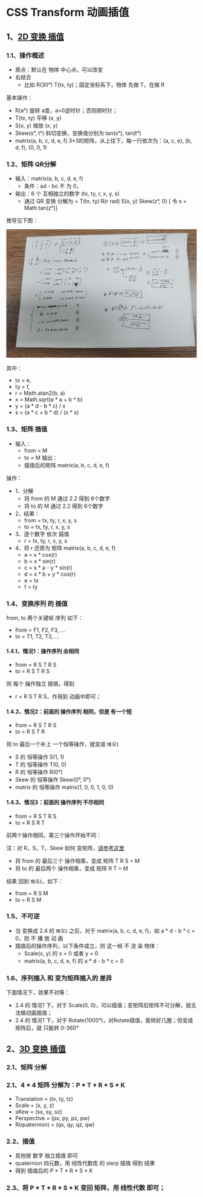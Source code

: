 # CSS Transform 动画插值

## 1、[2D 变换 插值](https://drafts.csswg.org/css-transforms/#transform-function-lists)

### 1.1、操作概述

+ 原点：默认在 物体 中心点，可以改变
+ 右结合
  - 比如 R(30°) T(tx, ty)；固定坐标系下，物体 先做 T，在做 R

基本操作：

+ R(a°) 旋转 a度，a>0逆时针；否则顺时针；
+ T(tx, ty) 平移 (x, y)
+ S(x, y) 缩放 (x, y)
+ Skew(s°, t°) 斜切变换，变换值分别为 tan(s°), tan(t°)
+ matrix(a, b, c, d, e, f) 3*3的矩阵，从上往下，每一行依次为：(a, c, e), (b, d, f), (0, 0, 1)

### 1.2、矩阵 QR分解

+ 输入：matrix(a, b, c, d, e, f) 
  - 条件：ad - bc 不 为 0，
+ 输出：6 个 互相独立的数字 (tx, ty, r, x, y, s)
  - 通过 QR 变换 分解为 = T(tx, ty) R(r rad) S(x, y) Skew(z°, 0) [ 令 s = Math.tan(z°)]

推导见下图：

![](img/1.jpg)

其中：

+ tx = e,
+ ty = f,
+ r = Math.atan2(b, a)
+ x = Math.sqrt(a * a + b * b)
+ y = (a * d - b * c) / x
+ s = (a * c + b * d) / (x * x)

### 1.3、矩阵 插值

+ 输入：
  - from = M
  -   to = M
输出：
  - 插值后的矩阵 matrix(a, b, c, d, e, f)

操作：

+ 1、分解
  - 将 from 的 M 通过 2.2 得到 6个数字 
  - 将   to 的 M 通过 2.2 得到 6个数字 
+ 2、结果：
  - from = tx, ty, r, x, y, s
  -   to = tx, ty, r, x, y, s
+ 3、逐个数字 依次 插值
  - r = tx, ty, r, x, y, s
+ 4、将 r 还原为 矩阵 matrix(a, b, c, d, e, f)
  - a = x * cos(r)
  - b = x * sin(r)
  - c = s * a - y * sin(r)
  - d = s * b + y * cos(r)
  - e = tx
  - f = ty

### 1.4、变换序列 的 插值

from, to 两个关键帧 序列 如下：

+ from = F1, F2, F3, ...
+ to = T1, T2, T3, ...

#### 1.4.1、情况1：操作序列 全相同

+ from = R S T R S
+ to   = R S T R S

则 每个 操作独立 插值，得到

+ r = R S T R S，作用到 动画中即可；

#### 1.4.2、情况2：前面的 操作序列 相同，但是 有一个短

+ from = R S T R S
+ to   = R S T R

则 to 最后一个补上 一个恒等操作，就变成 `情况1`

+ S 的 恒等操作 S(1, 1)
+ T 的 恒等操作 T(0, 0)
+ R 的 恒等操作 R(0°)
+ Skew 的 恒等操作 Skew(0°, 0°)
+ matrix 的 恒等操作 matrix(1, 0, 0, 1, 0, 0)

#### 1.4.3、情况3：前面的 操作序列 不尽相同

+ from = R S T R S
+ to   = R S R T

前两个操作相同，第三个操作开始不同：

注：对 R，S，T，Skew 如何 变矩阵，[请参考这里](https://drafts.csswg.org/css-transforms/#mathematical-description)

+ 将 from 的 最后三个 操作相乘，变成 矩阵 T R S = M
+ 将 to 的 最后两个 操作相乘，变成 矩阵 R T = M

结果 回到 `情况1`，如下：

+ from = R S M
+ to   = R S M

### 1.5、不可逆

+ 当 变换成 2.4 的 `情况1` 之后，对于 matrix(a, b, c, d, e, f)，如 a * d - b * c = 0，则 不 播 放 动 画
+ 插值后的操作序列，以下条件成立，则 这一帧 不 渲 染 物体：
    - Scale(x, y) 的 x = 0 或者 y = 0
    - matrix(a, b, c, d, e, f) 的 a * d - b * c = 0

### 1.6、序列插入 和 变为矩阵插入的 差异

下面情况下，效果不对等：

+ 2.4 的 情况1 下，对于 Scale(0, 0)，可以插值；变矩阵后矩阵不可分解，就无法做动画插值；
+ 2.4 的 情况1 下，对于 Rotate(1000°)，对Rotate插值，能转好几圈；但变成矩阵后，就 只能转 0-360°

## 2、[3D 变换 插值](https://drafts.csswg.org/css-transforms-2/#funcdef-translate3d)

### 2.1、矩阵 分解

### 2.1、4 * 4 矩阵 分解为：P * T * R * S * K

+ Translation = (tx, ty, tz)
+ Scale = (x, y, z)
+ sKew = (sx, sy, sz)
+ Perspective = (px, py, pz, pw)
+ R(quaternion) = (qx, qy, qz, qw)

### 2.2、插值

+ 其他按 数字 独立插值 即可
+ quaternion 四元数，用 线性代数库 的 slerp 插值 得到 结果
+ 得到 插值后的 P * T * R * S * K

### 2.3、将 P * T * R * S * K 变回 矩阵，用 线性代数 即可；

